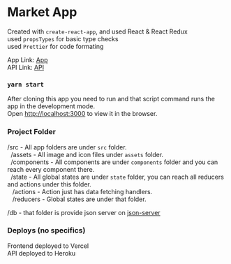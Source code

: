 # Market App

Created with `create-react-app`, and used React & React Redux <br />
used `propsTypes` for basic type checks <br />
used `Prettier` for code formating

App Link: [App](https://market-dashboard.vercel.app/) <br />
API Link: [API](https://marketapp-api.herokuapp.com/)

### `yarn start`
After cloning this app you need to run and that script command runs the app in the development mode.\
Open [http://localhost:3000](http://localhost:3000) to view it in the browser.

### Project Folder
/src - All app folders are under `src` folder. <br /> &nbsp;
 /assets - All image and icon files under `assets` folder. <br />&nbsp;
 /components - All components are under `components` folder and you can reach every component there. <br />&nbsp;
 /state - All global states are under `state` folder, you can reach all reducers and actions under this folder. <br />&nbsp;&nbsp;
 /actions - Action just has data fetching handlers.  <br />&nbsp;&nbsp;
 /reducers - Global states are under that folder.
 
/db - that folder is provide json server on [json-server](https://github.com/typicode/json-server)
### Deploys (no specifics)

Frontend deployed to Vercel <br />
API deployed to Heroku
